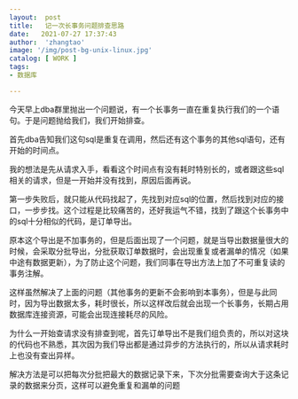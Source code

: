 ```yaml
---
layout:  post
title:   记一次长事务问题排查思路
date:   2021-07-27 17:37:43
author:  'zhangtao'
image: '/img/post-bg-unix-linux.jpg'
catalog: [ WORK ]
tags:
- 数据库

---
```



今天早上dba群里抛出一个问题说，有一个长事务一直在重复执行我们的一个语句。于是问题抛给我们，我们开始排查。

首先dba告知我们这句sql是重复在调用，然后还有这个事务的其他sql语句，还有开始的时间点。

我的想法是先从请求入手，看看这个时间点有没有耗时特别长的，或者跟这些sql相关的请求，但是一开始并没有找到，原因后面再说。

第一步失败后，就只能从代码找起了，先找到对应sql的位置，然后找到对应的接口，一步步找。这个过程是比较痛苦的，还好我运气不错，找到了跟这个长事务中的sql十分相似的代码，是订单导出。

原本这个导出是不加事务的，但是后面出现了一个问题，就是当导出数据量很大的时候，会采取分批导出，分批获取订单数据时，会出现重复或者漏单的情况（如果中途有数据更新），为了防止这个问题，我们同事在导出方法上加了不可重复读的事务注解。

这样虽然解决了上面的问题（其他事务的更新不会影响到本事务），但是与此同时，因为导出数据太多，耗时很长，所以这样改后就会出现一个长事务，长期占用数据库连接资源，可能会出现连接耗尽的风险。

为什么一开始查请求没有排查到呢，首先订单导出不是我们组负责的，所以对这块的代码也不熟悉，其次因为我们导出都是通过异步的方法执行的，所以从请求耗时上也没有查出异样。

解决方法是可以把每次分批把最大的数据记录下来，下次分批需要查询大于这条记录的数据来分页，这样可以避免重复和漏单的问题

